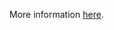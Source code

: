 More information [here](https://docs.bridgecrew.io/docs/oci-iam-password-policy-must-contain-lower-case).
